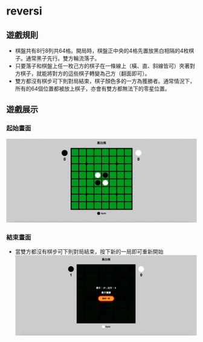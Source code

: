 # reversi
## 遊戲規則
- 棋盤共有8行8列共64格。開局時，棋盤正中央的4格先置放黑白相隔的4枚棋子。通常黑子先行。雙方輪流落子。
- 只要落子和棋盤上任一枚己方的棋子在一條線上（橫、直、斜線皆可）夾著對方棋子，就能將對方的這些棋子轉變為己方（翻面即可）。
- 雙方都沒有棋步可下則對局結束，棋子顏色多的一方為獲勝者。通常情況下，所有的64個位置都被放上棋子，亦會有雙方都無法下的零星位置。


## 遊戲展示
### 起始畫面
![起始畫面](https://github.com/jim37500/reversi/blob/main/images/initial.png)

### 結束畫面
- 當雙方都沒有棋步可下則對局結束，按下新的一局即可重新開始
![結束畫面](https://github.com/jim37500/reversi/blob/main/images/endgame.png)

